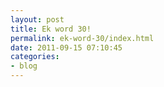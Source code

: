 ```yaml
---
layout: post
title: Ek word 30!
permalink: ek-word-30/index.html
date: 2011-09-15 07:10:45
categories:
- blog
---
```



